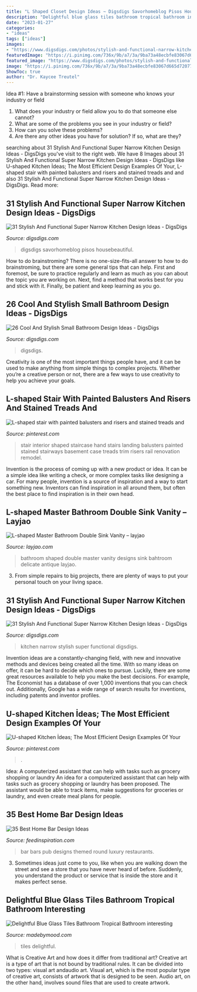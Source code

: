 ```yaml
---
title: "L Shaped Closet Design Ideas ~ Digsdigs Savorhomeblog Pisos Housebeautiful"
description: "Delightful blue glass tiles bathroom tropical bathroom interesting"
date: "2023-01-27"
categories:
- "ideas"
tags: ["ideas"]
images:
- "https://www.digsdigs.com/photos/stylish-and-functional-narrow-kitchen-design-ideas-5-554x749.jpg"
featuredImage: "https://i.pinimg.com/736x/9b/a7/3a/9ba73a48ecbfe83067d665d720771aea--interior-trim-stair-case.jpg"
featured_image: "https://www.digsdigs.com/photos/stylish-and-functional-narrow-kitchen-design-ideas-5-554x749.jpg"
image: "https://i.pinimg.com/736x/9b/a7/3a/9ba73a48ecbfe83067d665d720771aea--interior-trim-stair-case.jpg"
ShowToc: true
author: "Dr. Kaycee Treutel"
---
```



Idea #1: Have a brainstorming session with someone who knows your industry or field
1. What does your industry or field allow you to do that someone else cannot? 
2. What are some of the problems you see in your industry or field? 
3. How can you solve these problems? 
4. Are there any other ideas you have for solution? If so, what are they?

	

		
searching about 31 Stylish And Functional Super Narrow Kitchen Design Ideas - DigsDigs you've visit to the right web. We have 8 Images about 31 Stylish And Functional Super Narrow Kitchen Design Ideas - DigsDigs like U-shaped Kitchen İdeas; The Most Efficient Design Examples Of Your, L-shaped stair with painted balusters and risers and stained treads and and also 31 Stylish And Functional Super Narrow Kitchen Design Ideas - DigsDigs. Read more:
		
    
## 31 Stylish And Functional Super Narrow Kitchen Design Ideas - DigsDigs

<img loading=lazy src="https://www.digsdigs.com/photos/stylish-and-functional-narrow-kitchen-design-ideas-5-554x749.jpg" onerror="this.onerror=null;this.src='https://tse4.mm.bing.net/th?id=OIP.efm0B4u1u1NOXIUQPnImbAHaKA&amp;pid=15.1';" alt="31 Stylish And Functional Super Narrow Kitchen Design Ideas - DigsDigs">

_Source: digsdigs.com_

>digsdigs savorhomeblog pisos housebeautiful. 

	

How to do brainstroming?
There is no one-size-fits-all answer to how to do brainstroming, but there are some general tips that can help. First and foremost, be sure to practice regularly and learn as much as you can about the topic you are working on. Next, find a method that works best for you and stick with it. Finally, be patient and keep learning as you go.

    
## 26 Cool And Stylish Small Bathroom Design Ideas - DigsDigs

<img loading=lazy src="https://www.digsdigs.com/photos/cool-and-stylish-small-bathroom-design-ideas-23-554x738.jpg" onerror="this.onerror=null;this.src='https://tse4.mm.bing.net/th?id=OIP.3InsbOgUET2l_lEo0mjpagHaJ3&amp;pid=15.1';" alt="26 Cool And Stylish Small Bathroom Design Ideas - DigsDigs">

_Source: digsdigs.com_

>digsdigs. 

	

Creativity is one of the most important things people have, and it can be used to make anything from simple things to complex projects. Whether you’re a creative person or not, there are a few ways to use creativity to help you achieve your goals.

    
## L-shaped Stair With Painted Balusters And Risers And Stained Treads And

<img loading=lazy src="https://i.pinimg.com/736x/9b/a7/3a/9ba73a48ecbfe83067d665d720771aea--interior-trim-stair-case.jpg" onerror="this.onerror=null;this.src='https://tse1.mm.bing.net/th?id=OIP.kmgWpibucXzw-1d2addwRgHaLH&amp;pid=15.1';" alt="L-shaped stair with painted balusters and risers and stained treads and">

_Source: pinterest.com_

>stair interior shaped staircase hand stairs landing balusters painted stained stairways basement case treads trim risers rail renovation remodel. 

	

Invention is the process of coming up with a new product or idea. It can be a simple idea like writing a check, or more complex tasks like designing a car. For many people, invention is a source of inspiration and a way to start something new. Inventors can find inspiration in all around them, but often the best place to find inspiration is in their own head.

    
## L-shaped Master Bathroom Double Sink Vanity – Layjao

<img loading=lazy src="https://layjao.com/wp-content/uploads/2019/03/l-shaped-bathroom-designs-beautiful-bahtroom-delicate-antique-double-2.jpg" onerror="this.onerror=null;this.src='https://tse4.mm.bing.net/th?id=OIP.6DY3cR4NZ_uqmnZWaUxoowHaLG&amp;pid=15.1';" alt="L-shaped Master Bathroom Double Sink Vanity – layjao">

_Source: layjao.com_

>bathroom shaped double master vanity designs sink bahtroom delicate antique layjao. 

	

3. From simple repairs to big projects, there are plenty of ways to put your personal touch on your living space.

    
## 31 Stylish And Functional Super Narrow Kitchen Design Ideas - DigsDigs

<img loading=lazy src="https://www.digsdigs.com/photos/stylish-and-functional-narrow-kitchen-design-ideas-21.jpg" onerror="this.onerror=null;this.src='https://tse3.mm.bing.net/th?id=OIP.MKyTnhrowPOYWFLODtoqGgHaLa&amp;pid=15.1';" alt="31 Stylish And Functional Super Narrow Kitchen Design Ideas - DigsDigs">

_Source: digsdigs.com_

>kitchen narrow stylish super functional digsdigs. 

	

Invention ideas are a constantly-changing field, with new and innovative methods and devices being created all the time. With so many ideas on offer, it can be hard to decide which ones to pursue. Luckily, there are some great resources available to help you make the best decisions. For example, The Economist has a database of over 1,000 inventions that you can check out. Additionally, Google has a wide range of search results for inventions, including patents and inventor profiles.

    
## U-shaped Kitchen İdeas; The Most Efficient Design Examples Of Your

<img loading=lazy src="https://i.pinimg.com/736x/5a/ed/b6/5aedb667ab706200b770c145ee308ca8.jpg" onerror="this.onerror=null;this.src='https://tse2.mm.bing.net/th?id=OIP.v2Qg7ORuBbzSFwbDi80YGgHaLJ&amp;pid=15.1';" alt="U-shaped Kitchen İdeas; The Most Efficient Design Examples Of Your">

_Source: pinterest.com_

>. 

	

Idea: A computerized assistant that can help with tasks such as grocery shopping or laundry
An idea for a computerized assistant that can help with tasks such as grocery shopping or laundry has been proposed. The assistant would be able to track items, make suggestions for groceries or laundry, and even create meal plans for people.

    
## 35 Best Home Bar Design Ideas

<img loading=lazy src="http://feedinspiration.com/wp-content/uploads/2015/07/Home-Bar-Model-Fresh.jpg" onerror="this.onerror=null;this.src='https://tse3.mm.bing.net/th?id=OIP.cno3rmz9XBcvefHTjgIbqAEsDh&amp;pid=15.1';" alt="35 Best Home Bar Design Ideas">

_Source: feedinspiration.com_

>bar bars pub designs themed round luxury restaurants. 

	

3. Sometimes ideas just come to you, like when you are walking down the street and see a store that you have never heard of before. Suddenly, you understand the product or service that is inside the store and it makes perfect sense.

    
## Delightful Blue Glass Tiles Bathroom Tropical Bathroom Interesting

<img loading=lazy src="https://madebymood.com/wp-content/uploads/2019/02/Dishy-blue-glass-tiles-bathroom-Tropical-Bathroom-in-New-York-with-drop-tub-and-mosaic.jpg" onerror="this.onerror=null;this.src='https://tse1.mm.bing.net/th?id=OIP.F24Yxl-4H-uDQNliYemJowHaLH&amp;pid=15.1';" alt="Delightful Blue Glass Tiles Bathroom Tropical Bathroom interesting">

_Source: madebymood.com_

>tiles delightful. 

	

What is Creative Art and how does it differ from traditional art?
Creative art is a type of art that is not bound by traditional rules. It can be divided into two types: visual art andaudio art. Visual art, which is the most popular type of creative art, consists of artwork that is designed to be seen. Audio art, on the other hand, involves sound files that are used to create artwork.

